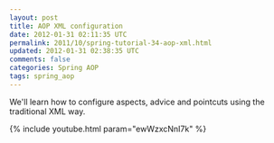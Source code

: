 ```yaml
---           
layout: post
title: AOP XML configuration
date: 2012-01-31 02:11:35 UTC
permalink: 2011/10/spring-tutorial-34-aop-xml.html
updated: 2012-01-31 02:38:35 UTC
comments: false
categories: Spring AOP
tags: spring_aop
---
```


We'll learn how to configure aspects, advice and pointcuts using the traditional XML way.

{% include youtube.html param="ewWzxcNnI7k" %}
